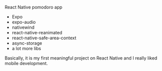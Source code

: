 React Native pomodoro app
- Expo
- expo-audio
- nativewind
- react-native-reanimated
- react-native-safe-area-context
- async-storage
- a lot more libs


Basically, it is my first meaningful project on React Native and I really liked mobile development.
